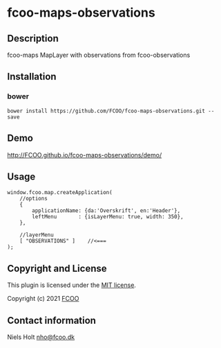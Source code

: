 # fcoo-maps-observations



## Description
fcoo-maps MapLayer with observations from fcoo-observations


## Installation
### bower
`bower install https://github.com/FCOO/fcoo-maps-observations.git --save`

## Demo
http://FCOO.github.io/fcoo-maps-observations/demo/

## Usage

    window.fcoo.map.createApplication(
        //options
        {
            applicationName: {da:'Overskrift', en:'Header'},
            leftMenu       : {isLayerMenu: true, width: 350},
        },

        //layerMenu
        [ "OBSERVATIONS" ]    //<===
    );


<!-- ### options
| Id | Type | Default | Description |
| :--: | :--: | :-----: | --- |
| options1 | boolean | true | If <code>true</code> the ... |
| options2 | string | null | Contain the ... |


### Methods

    .methods1( arg1, arg2,...): Do something
    .methods2( arg1, arg2,...): Do something else

 -->

## Copyright and License
This plugin is licensed under the [MIT license](https://github.com/FCOO/fcoo-maps-observations/LICENSE).

Copyright (c) 2021 [FCOO](https://github.com/FCOO)

## Contact information

Niels Holt nho@fcoo.dk

